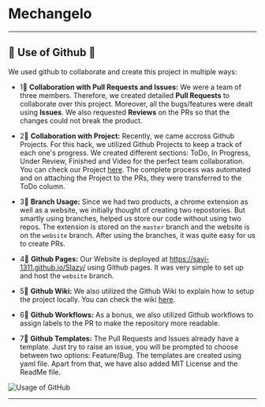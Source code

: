 # Mechangelo

***
## 🔴 Use of Github 🔴

We used github to collaborate and create this project in multiple ways:

* 1⃣ **Collaboration with Pull Requests and Issues:** We were a team of three members. Therefore, we created detailed **Pull Requests** to collaborate over this project. Moreover, all the bugs/features were dealt using **Issues**. We also requested **Reviews** on the PRs so that the changes could not break the product.

* 2⃣ **Collaboration with Project:** Recently, we came accross Github Projects. For this hack, we utilized Github Projects to keep a track of each one's progress. We created different sections: ToDo, In Progress, Under Review, Finished and Video for the perfect team collaboration. You can check our Project [here](https://github.com/users/savi-1311/projects/3). The complete process was automated and on attaching the Project to the PRs, they were transferred to the ToDo column.

* 3⃣ **Branch Usage:** Since we had two products, a chrome extension as well as a website, we initially thought of creating two repostories. But smartly using branches, helped us store our code without using two repos. The extension is stored on the ```master``` branch and the website is on the ```website``` branch. After using the branches, it was quite easy for us to create PRs.

* 4⃣ **Github Pages:** Our Website is deployed at https://savi-1311.github.io/Slazy/ using Github pages. It was very simple to set up and host the ```website``` branch.

* 5⃣ **Github Wiki:** We also utilized the Github Wiki to explain how to setup the project locally. You can check the wiki [here]().

* 6⃣ **Github Workflows:** As a bonus, we also utilized Github workflows to assign labels to the PR to make the repository more readable.

* 7⃣ **Github Templates:** The Pull Requests and Issues already have a template. Just try to raise an issue, you will be prompted to choose between two options: Feature/Bug. The templates are created using yaml file. Apart from that, we have also added MIT License and the ReadMe file.

![Usage of GitHub](https://user-images.githubusercontent.com/56017960/156914134-fbd10ff5-fe21-4a2e-9232-a1c1b11f43ae.png)

***
